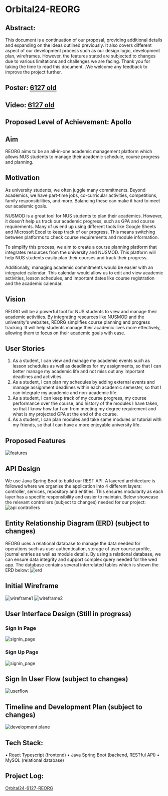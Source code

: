 # Orbital24-REORG

## Abstract:
This document is a continuation of our proposal, providing additional details and expanding on the ideas outlined previously. It also covers different aspect of our development process such as our design logic, development plan, wireframes. However, the features stated are subjected to changes due to various limitations and challenges we are facing. Thank you for taking the time to read this document. .We welcome any feedback to improve the project further. 

## Poster:  [6127 old](https://drive.google.com/file/d/1zEWmHkPVx57lEVh15IAXGEJeTyEnSODe/view?usp=drive_link)

## Video: [6127 old](https://drive.google.com/file/d/1mqy_DZcoCE6Ptd260bO7FIcSSISqq4aA/view?usp=drive_link)

## Proposed Level of Achievement: Apollo

## Aim
REORG aims to be an all-in-one academic management platform which allows NUS students to manage their academic schedule, course progress and planning. 

## Motivation
As university students, we often juggle many commitments. Beyond academics, we have part-time jobs, co-curricular activities, competitions, family responsibilities, and more. Balancing these can make it hard to meet our academic goals.

NUSMOD is a great tool for NUS students to plan their academics. However, it doesn’t help us track our academic progress, such as GPA and course requirements. Many of us end up using different tools like Google Sheets and Microsoft Excel to keep track of our progress. This means switching between platforms to check course requirements and module information.

To simplify this process, we aim to create a course planning platform that integrates resources from the university and NUSMOD. This platform will help NUS students easily plan their courses and track their progress.

Additionally, managing academic commitments would be easier with an integrated calendar. This calendar would allow us to edit and view academic activities, lesson schedules, and important dates like course registration and the academic calendar.

## Vision
REORG will be a powerful tool for NUS students to view and manage their academic activities. By integrating resources like NUSMOD and the university's websites, REORG simplifies course planning and progress tracking. It will help students manage their academic lives more effectively, allowing them to focus on their academic goals with ease.

## User Stories
1.	As a student, I can view and manage my academic events such as lesson schedules as well as deadlines for my assignments, so that I can better manage my academic life and not miss out any important deadlines and activities.
2.	As a student, I can plan my schedules by adding external events and manage assignment deadlines within each academic semester, so that I can integrate my academic and non-academic life. 
3.	As a student, I can keep track of my course progress, my course performance over the course, and history of the modules I have taken, so that I know how far I am from meeting my degree requirement and what is my projected GPA at the end of the course.
4.	As a student, I can plan modules and take same modules or tutorial with my friends, so that I can have a more enjoyable university life.

## Proposed Features
![features](./readme_assets/proposed_features.png)

## API Design
We use Java Spring Boot to build our REST API. A layered architecture is followed where we organise the application into 4 different layers: controller, services, repository and entities. This ensures modularity as each layer has a specific responsibility and easier to maintain. 
Below showcase the relevant controllers (subject to changes) needed for our project: 
![api controllers](./readme_assets/api_controllers.png)

## Entity Relationship Diagram (ERD) (subject to changes)
REORG uses a relational database to manage the data needed for operations such as user authentication, storage of user course profile, journal entries as well as module details. By using a relational database, we can ensure data integrity and support complex query needed for the wed app. 
The database contains several interrelated tables which is shown the ERD below: 
![erd](./readme_assets/erd.png)

## Initial Wireframe
![wireframe1](./readme_assets/wireframe1.png)
![wireframe2](./readme_assets/wireframe2.png)

## User Interface Design (Still in progress)
### Sign In Page
![signin_page](./readme_assets/signin_page.png)

### Sign Up Page
![signin_page](./readme_assets/signup_page.png)

## Sign In User Flow (subject to changes)
![userflow](./readme_assets/userflow.png)

## Timeline and Development Plan (subject to changes)
![development plane](./readme_assets/development_plan.png)

## Tech Stack: 
•	React Typescript (frontend)
•	Java Spring Boot (backend, RESTful API)
•	MySQL (relational database)

## Project Log: 
[Orbital24-6127-REORG](https://docs.google.com/spreadsheets/d/17JS7bcnGZdaE_93xDu4N9nRWD4szjpai-7lixYyifF0/edit?usp=sharing) 
